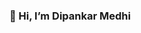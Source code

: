  ### 👋 Hi, I’m Dipankar Medhi


<!---
Dipankar-Medhi/Dipankar-Medhi is a ✨ special ✨ repository because its `README.md` (this file) appears on your GitHub profile.
You can click the Preview link to take a look at your changes.
--->
